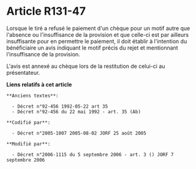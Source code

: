 # Article R131-47

Lorsque le tiré a refusé le paiement d'un chèque pour un motif autre que l'absence ou l'insuffisance de la provision et que
celle-ci est par ailleurs insuffisante pour en permettre le paiement, il doit établir à l'intention du bénéficiaire un avis
indiquant le motif précis du rejet et mentionnant l'insuffisance de la provision.

L'avis est annexé au chèque lors de la restitution de celui-ci au présentateur.

**Liens relatifs à cet article**

	**Anciens textes**:

	  - Décret n°92-456 1992-05-22 art 35
	  - Décret n°92-456 du 22 mai 1992 - art. 35 (Ab)

	**Codifié par**:

	  - Décret n°2005-1007 2005-08-02 JORF 25 août 2005

	**Modifié par**:

	  - Décret n°2006-1115 du 5 septembre 2006 - art. 3 () JORF 7 septembre 2006
